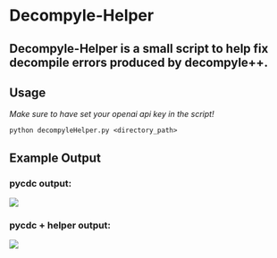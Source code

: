 # Decompyle-Helper
## Decompyle-Helper is a small script to help fix decompile errors produced by decompyle++.


## Usage
_Make sure to have set your openai api key in the script!_

```
python decompyleHelper.py <directory_path>
```

## Example Output
### pycdc output:
![](https://cdn.discordapp.com/attachments/386462758255722498/1272390103326789662/image.png?ex=66bacd20&is=66b97ba0&hm=15c3aedd92860a0a5dfca545f6d2be54d977b1b9ffd9b2a2b82d1fa65ffcf234&)
### pycdc + helper output:
![](https://cdn.discordapp.com/attachments/386462758255722498/1272390137875271740/image.png?ex=66bacd28&is=66b97ba8&hm=06887d7c1effadeba1786182558ca0f85f302aa3b1552d14f6adb68239d63d73&)
